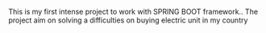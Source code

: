 This is my first intense project to work with SPRING BOOT framework..
The project aim on solving a difficulties on buying electric unit in my country
